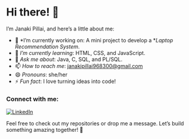 # Hi there! 👋  

I’m Janaki Pillai, and here’s a little about me:  

- 🔭 *I’m currently working on: A mini project to develop a **Laptop Recommendation System*.  
- 🌱 *I’m currently learning*: HTML, CSS, and JavaScript.  
- 💬 *Ask me about*: Java, C, SQL, and PL/SQL.  
- 📫 *How to reach me*: janakipillai968300@gmail.com  
- 😄 *Pronouns*: she/her  
- ⚡ *Fun fact*: I love turning ideas into code!  

### Connect with me:  

[![LinkedIn](https://img.shields.io/badge/LinkedIn-0A66C2?style=for-the-badge&logo=linkedin&logoColor=white)](https://www.linkedin.com/in/janaki-pillai-6b0b2531a)  


Feel free to check out my repositories or drop me a message. Let’s build something amazing together! 🚀
